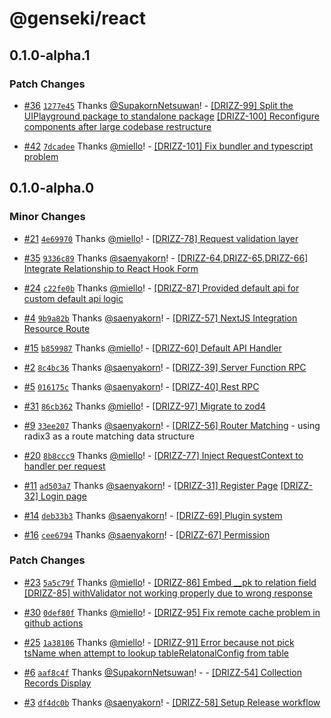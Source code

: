 # @genseki/react

## 0.1.0-alpha.1

### Patch Changes

- [#36](https://github.com/softnetics/genseki/pull/36) [`1277e45`](https://github.com/softnetics/genseki/commit/1277e45195e468830575c37cf05f3fc2ac537ce2) Thanks [@SupakornNetsuwan](https://github.com/SupakornNetsuwan)! - [[DRIZZ-99] Split the UIPlayground package to standalone package](https://app.plane.so/softnetics/browse/DRIZZ-99/)
  [[DRIZZ-100] Reconfigure components after large codebase restructure](https://app.plane.so/softnetics/browse/DRIZZ-100/)

- [#42](https://github.com/softnetics/genseki/pull/42) [`7dcadee`](https://github.com/softnetics/genseki/commit/7dcadee442dc5d2b2a0c5233dd6a1e59316ad224) Thanks [@miello](https://github.com/miello)! - [[DRIZZ-101] Fix bundler and typescript problem](https://app.plane.so/softnetics/browse/DRIZZ-101/)

## 0.1.0-alpha.0

### Minor Changes

- [#21](https://github.com/softnetics/genseki/pull/21) [`4e69970`](https://github.com/softnetics/genseki/commit/4e69970c0c3623aec394b0dc7aa57b2e35601ae6) Thanks [@miello](https://github.com/miello)! - [[DRIZZ-78] Request validation layer](https://app.plane.so/softnetics/browse/DRIZZ-78/)

- [#35](https://github.com/softnetics/genseki/pull/35) [`9336c89`](https://github.com/softnetics/genseki/commit/9336c89e233c4f93bc5d5fe89044f46d775aefc3) Thanks [@saenyakorn](https://github.com/saenyakorn)! - [[DRIZZ-64,DRIZZ-65,DRIZZ-66] Integrate Relationship to React Hook Form](https://app.plane.so/softnetics/browse/DRIZZ-66)

- [#24](https://github.com/softnetics/genseki/pull/24) [`c22fe0b`](https://github.com/softnetics/genseki/commit/c22fe0b89d36c8e6d60286e458f6c4cbbed29585) Thanks [@miello](https://github.com/miello)! - [[DRIZZ-87] Provided default api for custom default api logic](https://app.plane.so/softnetics/browse/DRIZZ-87/)

- [#4](https://github.com/softnetics/genseki/pull/4) [`9b9a82b`](https://github.com/softnetics/genseki/commit/9b9a82b63849e46857e9d7073eae80d20e5a5ecf) Thanks [@saenyakorn](https://github.com/saenyakorn)! - [[DRIZZ-57] NextJS Integration Resource Route](https://app.plane.so/softnetics/browse/DRIZZ-57/)

- [#15](https://github.com/softnetics/genseki/pull/15) [`b859987`](https://github.com/softnetics/genseki/commit/b859987048db76238df9e6f5f4551e5e701e90b6) Thanks [@miello](https://github.com/miello)! - [[DRIZZ-60] Default API Handler](https://app.plane.so/softnetics/browse/DRIZZ-60/)

- [#2](https://github.com/softnetics/genseki/pull/2) [`8c4bc36`](https://github.com/softnetics/genseki/commit/8c4bc369cafa6fd7c518de4180e213f7b205cd82) Thanks [@saenyakorn](https://github.com/saenyakorn)! - [[DRIZZ-39] Server Function RPC](https://app.plane.so/softnetics/browse/DRIZZ-39/)

- [#5](https://github.com/softnetics/genseki/pull/5) [`016175c`](https://github.com/softnetics/genseki/commit/016175c17e1c6baf00a10a57e57f3b1d30248f74) Thanks [@saenyakorn](https://github.com/saenyakorn)! - [[DRIZZ-40] Rest RPC](https://app.plane.so/softnetics/browse/DRIZZ-40/)

- [#31](https://github.com/softnetics/genseki/pull/31) [`86cb362`](https://github.com/softnetics/genseki/commit/86cb362dcb86c7354fdae9624ec50eb9f6ee69ed) Thanks [@miello](https://github.com/miello)! - [[DRIZZ-97] Migrate to zod4](https://app.plane.so/softnetics/browse/DRIZZ-97/)

- [#9](https://github.com/softnetics/genseki/pull/9) [`33ee207`](https://github.com/softnetics/genseki/commit/33ee2076db2d81ee061b4d3c4ef811cf01621734) Thanks [@saenyakorn](https://github.com/saenyakorn)! - [[DRIZZ-56] Router Matching](https://app.plane.so/softnetics/browse/DRIZZ-56/) - using radix3 as a route matching data structure

- [#20](https://github.com/softnetics/genseki/pull/20) [`8b8ccc9`](https://github.com/softnetics/genseki/commit/8b8ccc91adeb917fa877ded466d2ef470f9819f4) Thanks [@miello](https://github.com/miello)! - [[DRIZZ-77] Inject RequestContext to handler per request](https://app.plane.so/softnetics/browse/DRIZZ-77/)

- [#11](https://github.com/softnetics/genseki/pull/11) [`ad503a7`](https://github.com/softnetics/genseki/commit/ad503a7c0ace0478fb263d711fe78c489824b953) Thanks [@saenyakorn](https://github.com/saenyakorn)! - [[DRIZZ-31] Register Page](https://app.plane.so/softnetics/browse/DRIZZ-31/)
  [[DRIZZ-32] Login page](https://app.plane.so/softnetics/browse/DRIZZ-32/)

- [#14](https://github.com/softnetics/genseki/pull/14) [`deb33b3`](https://github.com/softnetics/genseki/commit/deb33b3e66f6bd2499b50cca7460aa8a7761db5b) Thanks [@saenyakorn](https://github.com/saenyakorn)! - [[DRIZZ-69] Plugin system](https://app.plane.so/softnetics/browse/DRIZZ-69/)

- [#16](https://github.com/softnetics/genseki/pull/16) [`cee6794`](https://github.com/softnetics/genseki/commit/cee6794cecdf1d62e129763323783f09c49356c5) Thanks [@saenyakorn](https://github.com/saenyakorn)! - [[DRIZZ-67] Permission](https://app.plane.so/softnetics/browse/DRIZZ-67)

### Patch Changes

- [#23](https://github.com/softnetics/genseki/pull/23) [`5a5c79f`](https://github.com/softnetics/genseki/commit/5a5c79fd8eb2eafabed03af21bc7f12582e766eb) Thanks [@miello](https://github.com/miello)! - [[DRIZZ-86] Embed \_\_pk to relation field](https://app.plane.so/softnetics/browse/DRIZZ-86/)
  [[DRIZZ-85] withValidator not working properly due to wrong response](https://app.plane.so/softnetics/browse/DRIZZ-85/)

- [#30](https://github.com/softnetics/genseki/pull/30) [`0def80f`](https://github.com/softnetics/genseki/commit/0def80faa089288b44f844b4133e419e4c96c523) Thanks [@miello](https://github.com/miello)! - [[DRIZZ-95] Fix remote cache problem in github actions](https://app.plane.so/softnetics/browse/DRIZZ-95/)

- [#25](https://github.com/softnetics/genseki/pull/25) [`1a38106`](https://github.com/softnetics/genseki/commit/1a38106744462895669db734f32db2a09c1c52fc) Thanks [@miello](https://github.com/miello)! - [[DRIZZ-91] Error because not pick tsName when attempt to lookup tableRelatonalConfig from table](https://app.plane.so/softnetics/browse/DRIZZ-91/)

- [#6](https://github.com/softnetics/genseki/pull/6) [`aaf8c4f`](https://github.com/softnetics/genseki/commit/aaf8c4ffd9214ce4f09ea075aba3ef02e754c8ce) Thanks [@SupakornNetsuwan](https://github.com/SupakornNetsuwan)! - - [[DRIZZ-54] Collection Records Display](https://app.plane.so/softnetics/browse/DRIZZ-54/)

- [#3](https://github.com/softnetics/genseki/pull/3) [`df4dc0b`](https://github.com/softnetics/genseki/commit/df4dc0b4a0b7d83a4aaf39040a49550e88faec1f) Thanks [@saenyakorn](https://github.com/saenyakorn)! - [[DRIZZ-58] Setup Release workflow](https://app.plane.so/softnetics/browse/DRIZZ-58/)
